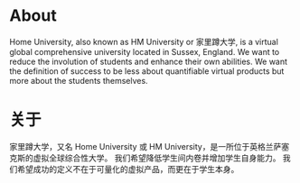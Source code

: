 # About

Home University, also known as HM University or 家里蹲大学, is a virtual global comprehensive university located in Sussex, England.
We want to reduce the involution of students and enhance their own abilities.
We want the definition of success to be less about quantifiable virtual products but more about the students themselves.

# 关于

家里蹲大学，又名 Home University 或 HM University，是一所位于英格兰萨塞克斯的虚拟全球综合性大学。
我们希望降低学生间内卷并增加学生自身能力。
我们希望成功的定义不在于可量化的虚拟产品，而更在于学生本身。
